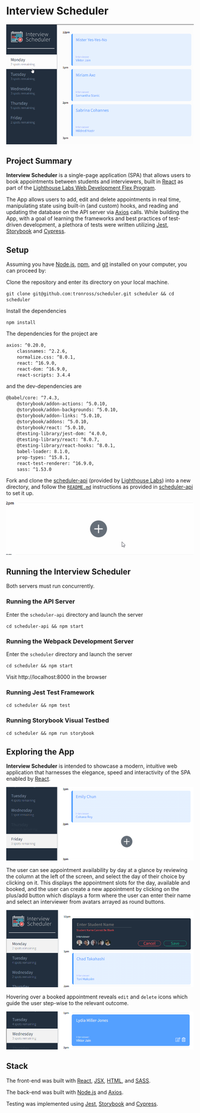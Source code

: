 # Interview Scheduler

<img src ="public\README_images\int-sched-1.gif" alt="Interview Scheduler screenshot gif">

## Project Summary

<b>Interview Scheduler</b> is a single-page application (SPA) that allows users to book appointments between students and interviewers, built in [React](https://reactjs.org/) as part of the [Lighthouse Labs Web Development Flex Program](https://www.lighthouselabs.ca/en/web-development-flex-program).

The App allows users to add, edit and delete appointments in real time, manipulating state using built-in (and custom) hooks, and reading and updating the database on the API server via [Axios](https://axios-http.com/docs/intro) calls. While building the App, with a goal of learning the frameworks and best practices of test-driven development, a plethora of tests were written utilizing [Jest](https://jestjs.io/), [Storybook](https://storybook.js.org/) and [Cypress](https://docs.cypress.io/guides/overview/why-cypress). 

## Setup
Assuming you have [Node.js](https://nodejs.org/en/), [npm](https://www.npmjs.com/), and [git](https://git-scm.com/) installed on your computer, you can proceed by:

Clone the repository and enter its directory on your local machine.
```
git clone git@github.com:tronross/scheduler.git scheduler && cd scheduler
```
Install the dependencies
```
npm install
```
The dependencies for the project are 
```
axios: ^0.20.0,
    classnames: ^2.2.6,
    normalize.css: ^8.0.1,
    react: ^16.9.0,
    react-dom: ^16.9.0,
    react-scripts: 3.4.4
```
and the dev-dependencies are
```
@babel/core: ^7.4.3,
    @storybook/addon-actions: ^5.0.10,
    @storybook/addon-backgrounds: ^5.0.10,
    @storybook/addon-links: ^5.0.10,
    @storybook/addons: ^5.0.10,
    @storybook/react: ^5.0.10,
    @testing-library/jest-dom: ^4.0.0,
    @testing-library/react: ^8.0.7,
    @testing-library/react-hooks: ^8.0.1,
    babel-loader: 8.1.0,
    prop-types: ^15.8.1,
    react-test-renderer: ^16.9.0,
    sass: ^1.53.0
```

Fork and clone the [scheduler-api](https://github.com/lighthouse-labs/scheduler-api) (provided by [Lighthouse Labs](https://www.lighthouselabs.ca/)) into a new directory, and follow the [`README.md`](https://github.com/lighthouse-labs/scheduler-api#readme) instructions as provided in [scheduler-api](https://github.com/lighthouse-labs/scheduler-api) to set it up.

<img src ="public\README_images\int-sched-2.gif" alt="Interview Scheduler empty appointment gif">

## Running the Interview Scheduler
Both servers must run concurrently.

### Running the API Server
Enter the `scheduler-api` directory and launch the server
```
cd scheduler-api && npm start
```

### Running the Webpack Development Server
Enter the `scheduler` directory and launch the server
```
cd scheduler && npm start
```
Visit http://localhost:8000 in the browser
### Running Jest Test Framework

```
cd scheduler && npm test
```

### Running Storybook Visual Testbed

```
cd scheduler && npm run storybook
```

## Exploring the App
<b>Interview Scheduler</b> is intended to showcase a modern, intuitive web application that harnesses the elegance, speed and interactivity of the SPA enabled by [React](https://reactjs.org/).

<img src ="public\README_images\int-sched-4.png" alt="Interview Scheduler empty appointment screenshot">



The user can see appointment availability by day at a glance by reviewing the column at the left of the screen, and select the day of their choice by clicking on it. This displays the appointment slots for the day, available and booked, and the user can create a new appointment by clicking on the plus/add button which displays a form where the user can enter their name and select an interviewer from avatars arrayed as round buttons.

<img src ="public\README_images\int-sched-3.png" alt="Interview Scheduler empty appointment form screenshot">

Hovering over a booked appointment reveals `edit` and `delete` icons which guide the user step-wise to the relevant outcome.

<img src ="public\README_images\int-sched-5.png" alt="Interview Scheduler empty appointment screenshot">


## Stack
The front-end was built with [React](https://reactjs.org/), [JSX](https://reactjs.org/docs/introducing-jsx.html), [HTML](https://developer.mozilla.org/en-US/docs/Web/HTML), and [SASS](https://sass-lang.com/documentation/syntax). 

The back-end was built with [Node.js](https://nodejs.org/en/) and [Axios](https://axios-http.com/docs/intro).

Testing was implemented using [Jest](https://jestjs.io/), [Storybook](https://storybook.js.org/) and [Cypress](https://docs.cypress.io/guides/overview/why-cypress).